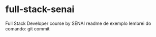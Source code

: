 # full-stack-senai
Full Stack Developer course by SENAI
readme de exemplo
lembrei do comando: git commit